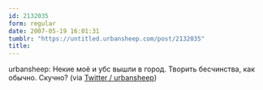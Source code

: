```yaml
---
id: 2132035
form: regular
date: 2007-05-19 16:01:31
tumblr: "https://untitled.urbansheep.com/post/2132035"
title:
---
```


<p>urbansheep: Некие моё и убс вышли в город. Творить бесчинства, как обычно. Скучно? (via <a href="http://twitter.com/urbansheep/statuses/70011402">Twitter / urbansheep</a>)</p>

